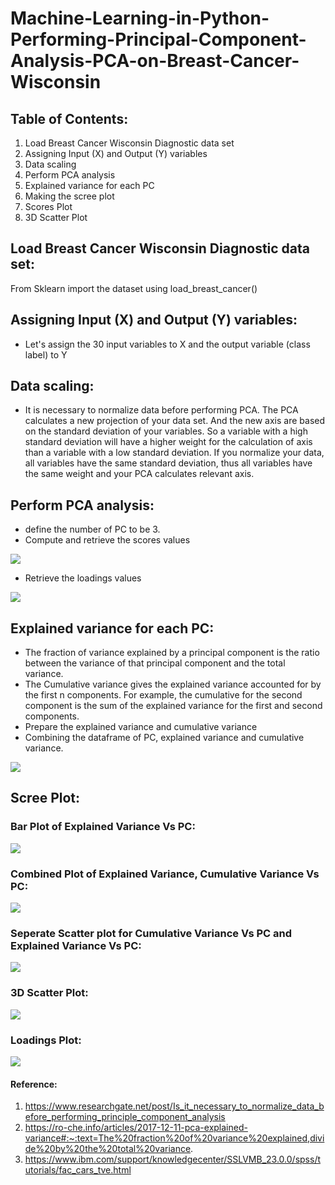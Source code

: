 # Machine-Learning-in-Python-Performing-Principal-Component-Analysis-PCA-on-Breast-Cancer-Wisconsin

## Table of Contents:
1. Load Breast Cancer Wisconsin Diagnostic data set
2. Assigning Input (X) and Output (Y) variables
3. Data scaling
4. Perform PCA analysis
5. Explained variance for each PC
6. Making the scree plot
7. Scores Plot
8. 3D Scatter Plot

## Load Breast Cancer Wisconsin Diagnostic data set:

From Sklearn import the dataset using load_breast_cancer()


## Assigning Input (X) and Output (Y) variables:

- Let's assign the 30 input variables to X and the output variable (class label) to Y

## Data scaling:
-  It is necessary to normalize data before performing PCA. The PCA calculates a new projection of your data set. And the new axis are based on the standard deviation of your variables. So a variable with a high standard deviation will have a higher weight for the calculation of axis than a variable with a low standard deviation. If you normalize your data, all variables have the same standard deviation, thus all variables have the same weight and your PCA calculates relevant axis.

## Perform PCA analysis:
- define the number of PC to be 3.
- Compute and retrieve the scores values

![](https://github.com/Subramaniam-dot/Machine-Learning-in-Python-Performing-Principal-Component-Analysis-PCA-on-Breast-Cancer-Wisconsin/raw/master/imag2.1.JPG)

- Retrieve the loadings values

![](https://github.com/Subramaniam-dot/Machine-Learning-in-Python-Performing-Principal-Component-Analysis-PCA-on-Breast-Cancer-Wisconsin/raw/master/imag2.2.JPG)

## Explained variance for each PC:

- The fraction of variance explained by a principal component is the ratio between the variance of that principal component and the total variance.
- The Cumulative variance  gives the explained variance accounted for by the first n components. For example, the cumulative  for the second component is the sum of the explained variance for the first and second components.
- Prepare the explained variance and cumulative variance
- Combining the dataframe of PC, explained variance and cumulative variance.

![](https://github.com/Subramaniam-dot/Machine-Learning-in-Python-Performing-Principal-Component-Analysis-PCA-on-Breast-Cancer-Wisconsin/raw/master/imag2.3.JPG)

## Scree Plot:

### Bar Plot of Explained Variance Vs PC:

![](https://github.com/Subramaniam-dot/Machine-Learning-in-Python-Performing-Principal-Component-Analysis-PCA-on-Breast-Cancer-Wisconsin/raw/master/newplot.png)

### Combined Plot of Explained Variance, Cumulative Variance Vs PC:

![](https://github.com/Subramaniam-dot/Machine-Learning-in-Python-Performing-Principal-Component-Analysis-PCA-on-Breast-Cancer-Wisconsin/raw/master/newplot%20(1).png)

### Seperate Scatter plot for Cumulative Variance Vs PC and Explained Variance Vs PC:

![](https://github.com/Subramaniam-dot/Machine-Learning-in-Python-Performing-Principal-Component-Analysis-PCA-on-Breast-Cancer-Wisconsin/raw/master/newplot%20(2).png)

### 3D Scatter Plot:

![](https://github.com/Subramaniam-dot/Machine-Learning-in-Python-Performing-Principal-Component-Analysis-PCA-on-Breast-Cancer-Wisconsin/raw/master/newplot%20(3).png)

### Loadings Plot:

![](https://github.com/Subramaniam-dot/Machine-Learning-in-Python-Performing-Principal-Component-Analysis-PCA-on-Breast-Cancer-Wisconsin/raw/master/newplot%20(4).png)

#### Reference:
1. https://www.researchgate.net/post/Is_it_necessary_to_normalize_data_before_performing_principle_component_analysis
2. https://ro-che.info/articles/2017-12-11-pca-explained-variance#:~:text=The%20fraction%20of%20variance%20explained,divide%20by%20the%20total%20variance.
3. https://www.ibm.com/support/knowledgecenter/SSLVMB_23.0.0/spss/tutorials/fac_cars_tve.html



